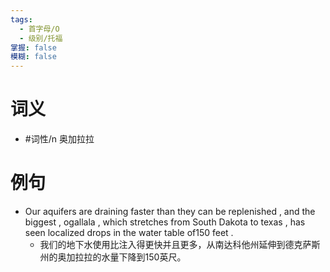 ```yaml
---
tags:
  - 首字母/O
  - 级别/托福
掌握: false
模糊: false
---
```

# 词义
- #词性/n  奥加拉拉
# 例句
- Our aquifers are draining faster than they can be replenished , and the biggest , ogallala , which stretches from South Dakota to texas , has seen localized drops in the water table of150 feet .
	- 我们的地下水使用比注入得更快并且更多，从南达科他州延伸到德克萨斯州的奥加拉拉的水量下降到150英尺。
